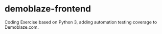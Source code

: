 # demoblaze-frontend
Coding Exercise based on Python 3, adding automation testing coverage to Demoblaze.com.
